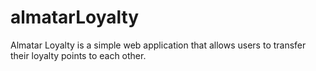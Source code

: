 # almatarLoyalty
Almatar Loyalty is a simple web application that allows users to transfer their loyalty points to each other.
